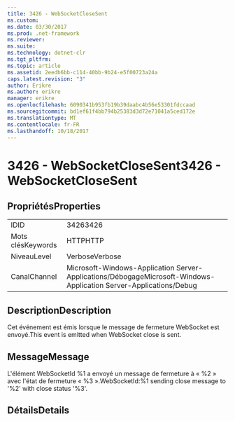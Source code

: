 ```yaml
---
title: 3426 - WebSocketCloseSent
ms.custom: 
ms.date: 03/30/2017
ms.prod: .net-framework
ms.reviewer: 
ms.suite: 
ms.technology: dotnet-clr
ms.tgt_pltfrm: 
ms.topic: article
ms.assetid: 2eedb6bb-c114-40bb-9b24-e5f00723a24a
caps.latest.revision: "3"
author: Erikre
ms.author: erikre
manager: erikre
ms.openlocfilehash: 6090341b953fb19b39daabc4b56e53301fdccaad
ms.sourcegitcommit: bd1ef61f4bb794b25383d3d72e71041a5ced172e
ms.translationtype: MT
ms.contentlocale: fr-FR
ms.lasthandoff: 10/18/2017
---
```

# <a name="3426---websocketclosesent"></a><span data-ttu-id="67695-102">3426 - WebSocketCloseSent</span><span class="sxs-lookup"><span data-stu-id="67695-102">3426 - WebSocketCloseSent</span></span>
## <a name="properties"></a><span data-ttu-id="67695-103">Propriétés</span><span class="sxs-lookup"><span data-stu-id="67695-103">Properties</span></span>  
  
|||  
|-|-|  
|<span data-ttu-id="67695-104">ID</span><span class="sxs-lookup"><span data-stu-id="67695-104">ID</span></span>|<span data-ttu-id="67695-105">3426</span><span class="sxs-lookup"><span data-stu-id="67695-105">3426</span></span>|  
|<span data-ttu-id="67695-106">Mots clés</span><span class="sxs-lookup"><span data-stu-id="67695-106">Keywords</span></span>|<span data-ttu-id="67695-107">HTTP</span><span class="sxs-lookup"><span data-stu-id="67695-107">HTTP</span></span>|  
|<span data-ttu-id="67695-108">Niveau</span><span class="sxs-lookup"><span data-stu-id="67695-108">Level</span></span>|<span data-ttu-id="67695-109">Verbose</span><span class="sxs-lookup"><span data-stu-id="67695-109">Verbose</span></span>|  
|<span data-ttu-id="67695-110">Canal</span><span class="sxs-lookup"><span data-stu-id="67695-110">Channel</span></span>|<span data-ttu-id="67695-111">Microsoft-Windows-Application Server-Applications/Débogage</span><span class="sxs-lookup"><span data-stu-id="67695-111">Microsoft-Windows-Application Server-Applications/Debug</span></span>|  
  
## <a name="description"></a><span data-ttu-id="67695-112">Description</span><span class="sxs-lookup"><span data-stu-id="67695-112">Description</span></span>  
 <span data-ttu-id="67695-113">Cet événement est émis lorsque le message de fermeture WebSocket est envoyé.</span><span class="sxs-lookup"><span data-stu-id="67695-113">This event is emitted when WebSocket close is sent.</span></span>  
  
## <a name="message"></a><span data-ttu-id="67695-114">Message</span><span class="sxs-lookup"><span data-stu-id="67695-114">Message</span></span>  
 <span data-ttu-id="67695-115">L'élément WebSocketId %1 a envoyé un message de fermeture à « %2 » avec l'état de fermeture « %3 ».</span><span class="sxs-lookup"><span data-stu-id="67695-115">WebSocketId:%1 sending close message to '%2' with close status '%3'.</span></span>  
  
## <a name="details"></a><span data-ttu-id="67695-116">Détails</span><span class="sxs-lookup"><span data-stu-id="67695-116">Details</span></span>
